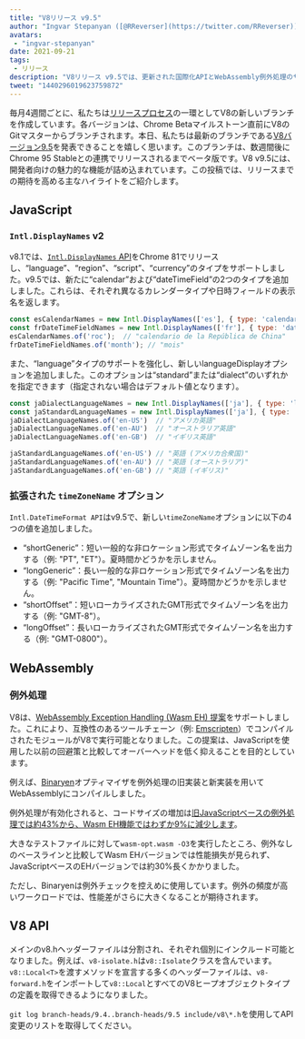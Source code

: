 ```yaml
---
title: "V8リリース v9.5"
author: "Ingvar Stepanyan ([@RReverser](https://twitter.com/RReverser))"
avatars:
 - "ingvar-stepanyan"
date: 2021-09-21
tags:
 - リリース
description: "V8リリース v9.5では、更新された国際化APIとWebAssembly例外処理のサポートを提供します。"
tweet: "1440296019623759872"
---
```

毎月4週間ごとに、私たちは[リリースプロセス](https://v8.dev/docs/release-process)の一環としてV8の新しいブランチを作成しています。各バージョンは、Chrome Betaマイルストーン直前にV8のGitマスターからブランチされます。本日、私たちは最新のブランチである[V8バージョン9.5](https://chromium.googlesource.com/v8/v8.git/+log/branch-heads/9.5)を発表できることを嬉しく思います。このブランチは、数週間後にChrome 95 Stableとの連携でリリースされるまでベータ版です。V8 v9.5には、開発者向けの魅力的な機能が詰め込まれています。この投稿では、リリースまでの期待を高める主なハイライトをご紹介します。

<!--truncate-->
## JavaScript

### `Intl.DisplayNames` v2

v8.1では、[`Intl.DisplayNames` API](https://v8.dev/features/intl-displaynames)をChrome 81でリリースし、“language”、“region”、“script”、“currency”のタイプをサポートしました。v9.5では、新たに“calendar”および“dateTimeField”の2つのタイプを追加しました。これらは、それぞれ異なるカレンダータイプや日時フィールドの表示名を返します。

```js
const esCalendarNames = new Intl.DisplayNames(['es'], { type: 'calendar' });
const frDateTimeFieldNames = new Intl.DisplayNames(['fr'], { type: 'dateTimeField' });
esCalendarNames.of('roc');  // "calendario de la República de China"
frDateTimeFieldNames.of('month'); // "mois"
```

また、“language”タイプのサポートを強化し、新しいlanguageDisplayオプションを追加しました。このオプションは“standard”または“dialect”のいずれかを指定できます（指定されない場合はデフォルト値となります）。

```js
const jaDialectLanguageNames = new Intl.DisplayNames(['ja'], { type: 'language' });
const jaStandardLanguageNames = new Intl.DisplayNames(['ja'], { type: 'language' , languageDisplay: 'standard'});
jaDialectLanguageNames.of('en-US')  // "アメリカ英語"
jaDialectLanguageNames.of('en-AU')  // "オーストラリア英語"
jaDialectLanguageNames.of('en-GB')  // "イギリス英語"

jaStandardLanguageNames.of('en-US') // "英語 (アメリカ合衆国)"
jaStandardLanguageNames.of('en-AU') // "英語 (オーストラリア)"
jaStandardLanguageNames.of('en-GB') // "英語 (イギリス)"
```

### 拡張された `timeZoneName` オプション

`Intl.DateTimeFormat API`はv9.5で、新しい`timeZoneName`オプションに以下の4つの値を追加しました。

- “shortGeneric”：短い一般的な非ロケーション形式でタイムゾーン名を出力する（例: "PT", "ET"）。夏時間かどうかを示しません。
- “longGeneric”：長い一般的な非ロケーション形式でタイムゾーン名を出力する（例: "Pacific Time", "Mountain Time"）。夏時間かどうかを示しません。
- “shortOffset”：短いローカライズされたGMT形式でタイムゾーン名を出力する（例: "GMT-8"）。
- “longOffset”：長いローカライズされたGMT形式でタイムゾーン名を出力する（例: "GMT-0800"）。

## WebAssembly

### 例外処理

V8は、[WebAssembly Exception Handling (Wasm EH) 提案](https://github.com/WebAssembly/exception-handling/blob/master/proposals/exception-handling/Exceptions.md)をサポートしました。これにより、互換性のあるツールチェーン（例: [Emscripten](https://emscripten.org/docs/porting/exceptions.html)）でコンパイルされたモジュールがV8で実行可能となりました。この提案は、JavaScriptを使用した以前の回避策と比較してオーバーヘッドを低く抑えることを目的としています。

例えば、[Binaryen](https://github.com/WebAssembly/binaryen/)オプティマイザを例外処理の旧実装と新実装を用いてWebAssemblyにコンパイルしました。

例外処理が有効化されると、コードサイズの増加は[旧JavaScriptベースの例外処理では約43%から、Wasm EH機能ではわずか9%に減少します](https://github.com/WebAssembly/exception-handling/issues/20#issuecomment-919716209)。

大きなテストファイルに対して`wasm-opt.wasm -O3`を実行したところ、例外なしのベースラインと比較してWasm EHバージョンでは性能損失が見られず、JavaScriptベースのEHバージョンでは約30%長くかかりました。

ただし、Binaryenは例外チェックを控えめに使用しています。例外の頻度が高いワークロードでは、性能差がさらに大きくなることが期待されます。

## V8 API

メインのv8.hヘッダーファイルは分割され、それぞれ個別にインクルード可能となりました。例えば、`v8-isolate.h`は`v8::Isolate`クラスを含んでいます。`v8::Local<T>`を渡すメソッドを宣言する多くのヘッダーファイルは、`v8-forward.h`をインポートして`v8::Local`とすべてのV8ヒープオブジェクトタイプの定義を取得できるようになりました。

`git log branch-heads/9.4..branch-heads/9.5 include/v8\*.h`を使用してAPI変更のリストを取得してください。
